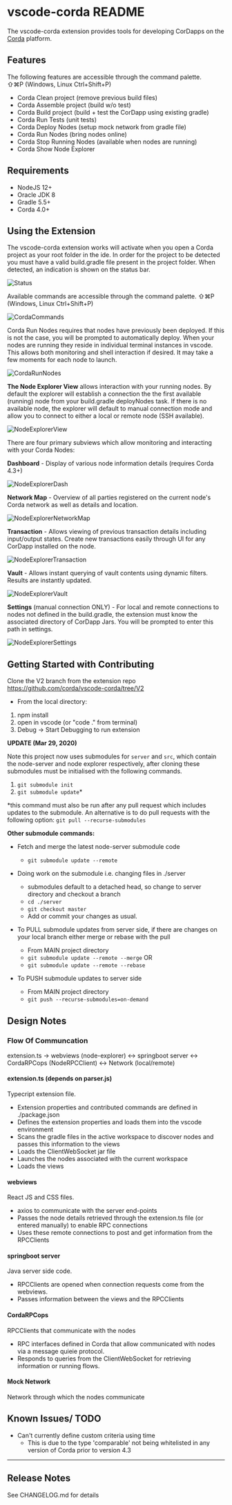 # vscode-corda README

The vscode-corda extension provides tools for developing CorDapps on the [Corda](https://corda.net) platform.

## Features

The following features are accessible through the command palette. <br/> ⇧⌘P (Windows, Linux Ctrl+Shift+P)

- Corda Clean project (remove previous build files)
- Corda Assemble project (build w/o test)
- Corda Build project (build + test the CorDapp using existing gradle)
- Corda Run Tests (unit tests)
- Corda Deploy Nodes (setup mock network from gradle file)
- Corda Run Nodes (bring nodes online)
- Corda Stop Running Nodes (available when nodes are running)
- Corda Show Node Explorer

## Requirements

- NodeJS 12+
- Oracle JDK 8
- Gradle 5.5+
- Corda 4.0+

## Using the Extension

The vscode-corda extension works will activate when you open a Corda project as your root folder in the ide. In order for the project to be detected you must have a valid build.gradle file present in the project folder. When detected, an indication is shown on the status bar.

![Status](https://raw.githubusercontent.com/corda/vscode-corda/master/images/corda-project-status.PNG)

Available commands are accessible through the command palette. ⇧⌘P (Windows, Linux Ctrl+Shift+P)

![CordaCommands](https://raw.githubusercontent.com/corda/vscode-corda/master/images/0.1.0_Corda_commands.png)

Corda Run Nodes requires that nodes have previously been deployed. If this is not the case, you will be prompted to automatically deploy. When your nodes are running they reside in individual terminal instances in vscode. This allows both monitoring and shell interaction if desired. It may take a few moments for each node to launch.

![CordaRunNodes](https://raw.githubusercontent.com/corda/vscode-corda/master/images/0.1.0_Corda_runnodes.png)

**The Node Explorer View** allows interaction with your running nodes. By default the explorer will establish a connection the the first available (running) node from your build.gradle deployNodes task. If there is no available node, the explorer will default to manual connection mode and allow you to connect to either a local or remote node (SSH available).

![NodeExplorerView](https://raw.githubusercontent.com/corda/vscode-corda/master/images/0.1.0_CordaNE_login.png)

There are four primary subviews which allow monitoring and interacting with your Corda Nodes:

**Dashboard** - Display of various node information details (requires Corda 4.3+)

![NodeExplorerDash](https://raw.githubusercontent.com/corda/vscode-corda/master/images/0.1.0_CordaNE_dashboard.png)

**Network Map** - Overview of all parties registered on the current node's Corda network as well as details and location.

![NodeExplorerNetworkMap](https://raw.githubusercontent.com/corda/vscode-corda/master/images/0.1.0_CordaNE_networkmap.png)

**Transaction** - Allows viewing of previous transaction details including input/output states. Create new transactions easily through UI for any CorDapp installed on the node.

![NodeExplorerTransaction](https://raw.githubusercontent.com/corda/vscode-corda/master/images/0.1.0_CordaNE_transaction.png)

**Vault** - Allows instant querying of vault contents using dynamic filters. Results are instantly updated.

![NodeExplorerVault](https://raw.githubusercontent.com/corda/vscode-corda/master/images/0.1.0_CordaNE_vaultexp.png)

**Settings** (manual connection ONLY) - For local and remote connections to nodes not defined in the build.gradle, the extension must know the associated directory of CorDapp Jars. You will be prompted to enter this path in settings.

![NodeExplorerSettings](https://raw.githubusercontent.com/corda/vscode-corda/master/images/0.1.0_CordaNE_settings.png)



## Getting Started with Contributing

Clone the V2 branch from the extension repo https://github.com/corda/vscode-corda/tree/V2
- From the local directory:

1. npm install
2. open in vscode (or "code ." from terminal)
3. Debug -> Start Debugging to run extension

**UPDATE (Mar 29, 2020)**

Note this project now uses submodules for `server` and `src`, which contain the node-server and node explorer respectively, after cloning these submodules must be initialised with the following commands.

1) ``git submodule init``
2) ``git submodule update``* 

*this command must also be run after any pull request which includes updates to the submodule. An alternative is to do pull requests with the following option:
``git pull --recurse-submodules``

**Other submodule commands:**

* Fetch and merge the latest node-server submodule code
  - ``git submodule update --remote``

* Doing work on the submodule i.e. changing files in ./server
  - submodules default to a detached head, so change to server directory and checkout a branch
  - ``cd ./server``
  - ``git checkout master``
  - Add or commit your changes as usual.

* To PULL submodule updates from server side, if there are changes on your local branch either merge or rebase with the pull
  - From MAIN project directory
  - `` git submodule update --remote --merge `` OR
  - ``git submodule update --remote --rebase``

* To PUSH submodule updates to server side
  - From MAIN project directory
  - ``git push --recurse-submodules=on-demand``


## Design Notes

### Flow Of Communcation
extension.ts -> webviews (node-explorer) <-> springboot server <-> CordaRPCops (NodeRPCClient) <-> Network (local/remote)

#### extension.ts (depends on parser.js)
Typecript extension file. <br/>
- Extension properties and contributed commands are defined in ./package.json
- Defines the extension properties and loads them into the vscode environment
- Scans the gradle files in the active workspace to discover nodes and  passes this information to the views 
- Loads the ClientWebSocket jar file
- Launches the nodes associated with the current workspace
- Loads the views

#### webviews
React JS and CSS files. <br/>
- axios to communicate with the server end-points
- Passes the node details retrieved through the extension.ts file (or entered manually) to enable RPC connections
- Uses these remote connections to post and get information from the RPCClients


#### springboot server
Java server side code. <br/>
- RPCClients are opened when connection requests come from the webviews.
- Passes information between the views and the RPCClients

#### CordaRPCops
RPCClients that communicate with the nodes <br />
- RPC interfaces defined in Corda that allow communicated with nodes via a message quieie protocol.
- Responds to queries from the ClientWebSocket for retrieving information or running flows.

#### Mock Network
Network through which the nodes communicate



## Known Issues/ TODO

- Can't currently define custom criteria using time 
    - This is due to the type 'comparable' not being whitelisted in any version of Corda prior to version 4.3

---



## Release Notes

See CHANGELOG.md for details